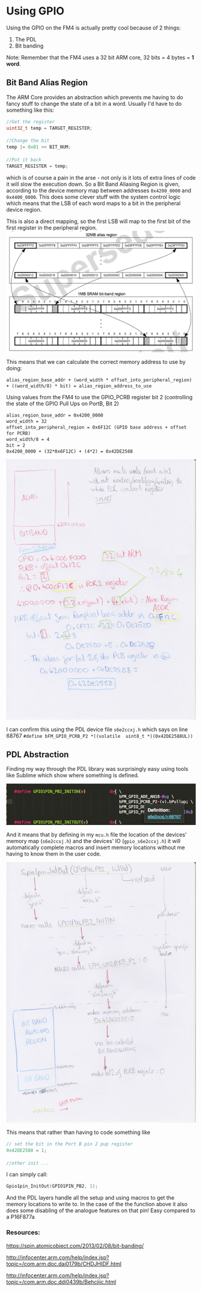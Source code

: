 # Using GPIO

Using the GPIO on the FM4 is actually pretty cool because of 2 things:
1. The PDL
2. Bit banding

Note: Remember that the FM4 uses a 32 bit ARM core, 32 bits = 4 bytes = **1 word**.

## Bit Band Alias Region
The ARM Core provides an abstraction which prevents me having to do fancy stuff to change the state of a bit in a word. Usually I'd have to do something like this:

```c
//Get the register
uint32_t temp = TARGET_REGISTER;

//Change the bit
temp |= 0x01 << BIT_NUM;

//Put it back
TARGET_REGISTER = temp;
```
which is of course a pain in the arse - not only is it lots of extra lines of code it will slow the execution down. So a Bit Band Aliasing Region is given, according to the device memory map between addresses `0x4200_0000` and `0x4400_0000`. This does some clever stuff with the system control logic which means that the LSB of each word maps to a bit in the peripheral device region. 

This is also a direct mapping, so the first LSB will map to the first bit of the first register in the peripheral region. 
<img src="bit_mapping.png">

This means that we can calculate the correct memory address to use by doing:

```
alias_region_base_addr + (word_width * offset_into_peripheral_region) + ((word_width/8) * bit) = alias_region_address_to_use
```

Using values from the FM4 to use the GPIO_PCRB register bit 2 (controlling the state of the GPIO Pull Ups on PortB, Bit 2)

```
alias_region_base_addr = 0x4200_0000
word_width = 32 
offset_into_peripheral_region = 0x6F12C (GPIO base address + offset for PCRB)
word_width/8 = 4
bit = 2
0x4200_0000 + (32*0x6F12C) + (4*2) = 0x42DE2588

```
<img src="bit_band_drg.jpg" width="1000">

I can confirm this using the PDL device file `s6e2ccxj.h` which says on line 68767 `#define bFM_GPIO_PCRB_P2 *((volatile  uint8_t *)(0x42DE2588UL))`

## PDL Abstraction

Finding my way through the PDL library was surprisingly easy using tools like Sublime which show where something is defined.

<img src="subl.png">

And it means that by defining in my `mcu.h` file the location of the devices' memory map (`s6e2ccxj.h`) and the devices' IO (`gpio_s6e2ccxj.h`) it will automatically complete macros and insert memory locations without me having to know them in the user code. 

<img src="pdl.jpg" width="1000">

This means that rather than having to code something like

```c
// set the bit in the Port B pin 2 pup register
0x42DE2588 = 1; 

//other init ...

```
I can simply call:

```c
Gpio1pin_InitOut(GPIO1PIN_PB2, 1);
```

And the PDL layers handle all the setup and using macros to get the memory locations to write to. In the case of the the function above it also does some disabling of the analogue features on that pin! Easy compared to a P16F877a


### Resources:
https://spin.atomicobject.com/2013/02/08/bit-banding/

http://infocenter.arm.com/help/index.jsp?topic=/com.arm.doc.dai0179b/CHDJHIDF.html

http://infocenter.arm.com/help/index.jsp?topic=/com.arm.doc.ddi0439b/Behcjiic.html
